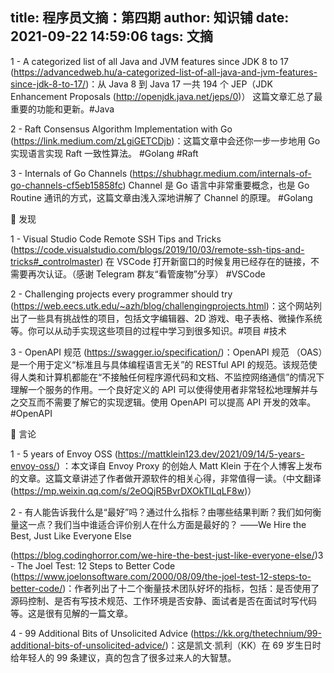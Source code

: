
title: 程序员文摘：第四期
author: 知识铺
date: 2021-09-22 14:59:06
tags: 文摘
---
1 - A categorized list of all Java and JVM features since JDK 8 to 17 (https://advancedweb.hu/a-categorized-list-of-all-java-and-jvm-features-since-jdk-8-to-17/)：从 Java 8 到 Java 17 一共 194 个 JEP（JDK Enhancement Proposals (http://openjdk.java.net/jeps/0)） 这篇文章汇总了最重要的功能和更新。#Java

2 - Raft Consensus Algorithm Implementation with Go (https://link.medium.com/zLgiGETCDjb)：这篇文章中会还你一步一步地用 Go 实现语言实现 Raft 一致性算法。 #Golang #Raft

3 - Internals of Go Channels (https://shubhagr.medium.com/internals-of-go-channels-cf5eb15858fc) Channel 是 Go 语言中非常重要概念，也是 Go Routine 通讯的方式，这篇文章由浅入深地讲解了 Channel 的原理。 #Golang

🔎 发现

1 - Visual Studio Code Remote SSH Tips and Tricks (https://code.visualstudio.com/blogs/2019/10/03/remote-ssh-tips-and-tricks#_controlmaster) 在 VSCode 打开新窗口的时候复用已经存在的链接，不需要再次认证。（感谢 Telegram 群友“看管废物”分享） #VSCode

2 - Challenging projects every programmer should try (https://web.eecs.utk.edu/~azh/blog/challengingprojects.html)：这个网站列出了一些具有挑战性的项目，包括文字编辑器、2D 游戏、电子表格、微操作系统等。你可以从动手实现这些项目的过程中学习到很多知识。#项目 #技术

3 - OpenAPI 规范 (https://swagger.io/specification/)：OpenAPI 规范 （OAS）是一个用于定义“标准且与具体编程语言无关”的 RESTful API 的规范。该规范使得人类和计算机都能在“不接触任何程序源代码和文档、不监控网络通信”的情况下理解一个服务的作用。一个良好定义的 API 可以使得使用者非常轻松地理解并与之交互而不需要了解它的实现逻辑。使用 OpenAPI 可以提高 API 开发的效率。#OpenAPI

💬 言论

1 - 5 years of Envoy OSS (https://mattklein123.dev/2021/09/14/5-years-envoy-oss/) ：本文译自 Envoy Proxy 的创始人 Matt Klein 于在个人博客上发布的文章。这篇文章讲述了作者做开源软件的相关心得，非常值得一读。（中文翻译 (https://mp.weixin.qq.com/s/2eOQjR5BvrDXOkTILqLF8w)）

2 - 有人能告诉我什么是“最好”吗？通过什么指标？由哪些结果判断？我们如何衡量这一点？我们当中谁适合评价别人在什么方面是最好的？ ——We Hire the Best, Just Like Everyone Else

(https://blog.codinghorror.com/we-hire-the-best-just-like-everyone-else/)3 - The Joel Test: 12 Steps to Better Code (https://www.joelonsoftware.com/2000/08/09/the-joel-test-12-steps-to-better-code/)：作者列出了十二个衡量技术团队好坏的指标，包括：是否使用了源码控制、是否有写技术规范、工作环境是否安静、面试者是否在面试时写代码等。这是很有见解的一篇文章。

4 - 99 Additional Bits of Unsolicited Advice (https://kk.org/thetechnium/99-additional-bits-of-unsolicited-advice/)：这是凯文·凯利（KK）在 69 岁生日时给年轻人的 99 条建议，真的包含了很多过来人的大智慧。
